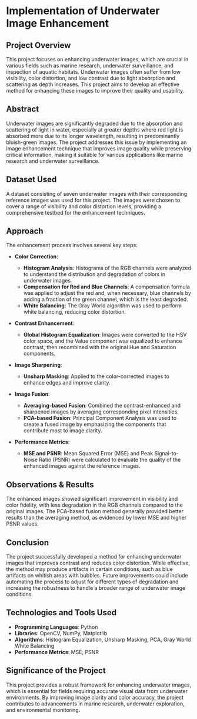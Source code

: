 # Implementation of Underwater Image Enhancement

## Project Overview

This project focuses on enhancing underwater images, which are crucial in various fields such as marine research, underwater surveillance, and inspection of aquatic habitats. Underwater images often suffer from low visibility, color distortion, and low contrast due to light absorption and scattering as depth increases. This project aims to develop an effective method for enhancing these images to improve their quality and usability.

## Abstract

Underwater images are significantly degraded due to the absorption and scattering of light in water, especially at greater depths where red light is absorbed more due to its longer wavelength, resulting in predominantly bluish-green images. The project addresses this issue by implementing an image enhancement technique that improves image quality while preserving critical information, making it suitable for various applications like marine research and underwater surveillance.

## Dataset Used

A dataset consisting of seven underwater images with their corresponding reference images was used for this project. The images were chosen to cover a range of visibility and color distortion levels, providing a comprehensive testbed for the enhancement techniques.

## Approach

The enhancement process involves several key steps:

- **Color Correction**:
  - **Histogram Analysis**: Histograms of the RGB channels were analyzed to understand the distribution and degradation of colors in underwater images.
  - **Compensation for Red and Blue Channels**: A compensation formula was applied to adjust the red and, when necessary, blue channels by adding a fraction of the green channel, which is the least degraded.
  - **White Balancing**: The Gray World algorithm was used to perform white balancing, reducing color distortion.

- **Contrast Enhancement**:
  - **Global Histogram Equalization**: Images were converted to the HSV color space, and the Value component was equalized to enhance contrast, then recombined with the original Hue and Saturation components.

- **Image Sharpening**:
  - **Unsharp Masking**: Applied to the color-corrected images to enhance edges and improve clarity.

- **Image Fusion**:
  - **Averaging-based Fusion**: Combined the contrast-enhanced and sharpened images by averaging corresponding pixel intensities.
  - **PCA-based Fusion**: Principal Component Analysis was used to create a fused image by emphasizing the components that contribute most to image clarity.

- **Performance Metrics**:
  - **MSE and PSNR**: Mean Squared Error (MSE) and Peak Signal-to-Noise Ratio (PSNR) were calculated to evaluate the quality of the enhanced images against the reference images.

## Observations & Results

The enhanced images showed significant improvement in visibility and color fidelity, with less degradation in the RGB channels compared to the original images. The PCA-based fusion method generally provided better results than the averaging method, as evidenced by lower MSE and higher PSNR values.

## Conclusion

The project successfully developed a method for enhancing underwater images that improves contrast and reduces color distortion. While effective, the method may produce artifacts in certain conditions, such as blue artifacts on whitish areas with bubbles. Future improvements could include automating the process to adjust for different types of degradation and increasing the robustness to handle a broader range of underwater image conditions.

## Technologies and Tools Used

- **Programming Languages**: Python
- **Libraries**: OpenCV, NumPy, Matplotlib
- **Algorithms**: Histogram Equalization, Unsharp Masking, PCA, Gray World White Balancing
- **Performance Metrics**: MSE, PSNR

## Significance of the Project

This project provides a robust framework for enhancing underwater images, which is essential for fields requiring accurate visual data from underwater environments. By improving image clarity and color accuracy, the project contributes to advancements in marine research, underwater exploration, and environmental monitoring.
